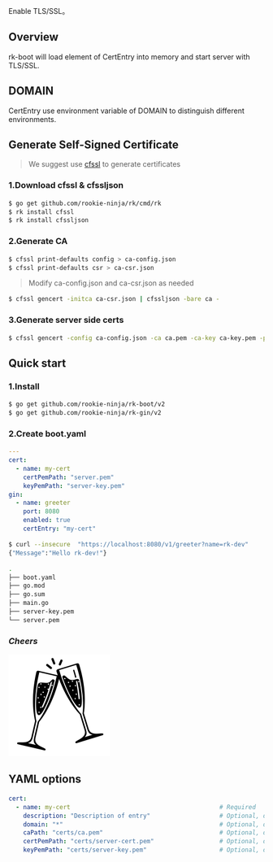 Enable TLS/SSL。

## Overview
rk-boot will load element of CertEntry into memory and start server with TLS/SSL.

## DOMAIN
CertEntry use environment variable of DOMAIN to distinguish different environments.

## Generate Self-Signed Certificate
> We suggest use [cfssl](https://github.com/cloudflare/cfssl) to generate certificates

### 1.Download cfssl & cfssljson
```bash
$ go get github.com/rookie-ninja/rk/cmd/rk
$ rk install cfssl
$ rk install cfssljson
```

### 2.Generate CA
```bash
$ cfssl print-defaults config > ca-config.json
$ cfssl print-defaults csr > ca-csr.json
```
> Modify ca-config.json and ca-csr.json as needed
```bash
$ cfssl gencert -initca ca-csr.json | cfssljson -bare ca -
```

### 3.Generate server side certs
```bash
$ cfssl gencert -config ca-config.json -ca ca.pem -ca-key ca-key.pem -profile www csr.json | cfssljson -bare server
```

## Quick start
### 1.Install

```bash
$ go get github.com/rookie-ninja/rk-boot/v2
$ go get github.com/rookie-ninja/rk-gin/v2
```

### 2.Create boot.yaml
```yaml
---
cert:
  - name: my-cert
    certPemPath: "server.pem"
    keyPemPath: "server-key.pem"
gin:
  - name: greeter
    port: 8080
    enabled: true
    certEntry: "my-cert"
```

```bash
$ curl --insecure  "https://localhost:8080/v1/greeter?name=rk-dev"
{"Message":"Hello rk-dev!"}
```

```bash
.
├── boot.yaml
├── go.mod
├── go.sum
├── main.go
├── server-key.pem
└── server.pem
```

### _**Cheers**_
![](../../../img/user-guide/cheers.png)

## YAML options
```yaml
cert:
  - name: my-cert                                         # Required
    description: "Description of entry"                   # Optional, default: ""
    domain: "*"                                           # Optional, default: "*"
    caPath: "certs/ca.pem"                                # Optional, default: ""
    certPemPath: "certs/server-cert.pem"                  # Optional, default: ""
    keyPemPath: "certs/server-key.pem"                    # Optional, default: ""
```